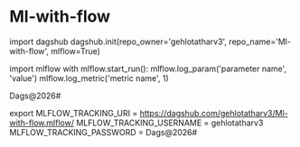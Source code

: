 # Ml-with-flow
import dagshub
dagshub.init(repo_owner='gehlotatharv3', repo_name='Ml-with-flow', mlflow=True)

import mlflow
with mlflow.start_run():
  mlflow.log_param('parameter name', 'value')
  mlflow.log_metric('metric name', 1)

  Dags@2026#

export MLFLOW_TRACKING_URI = https://dagshub.com/gehlotatharv3/Ml-with-flow.mlflow/
MLFLOW_TRACKING_USERNAME = gehlotatharv3
MLFLOW_TRACKING_PASSWORD = Dags@2026#
